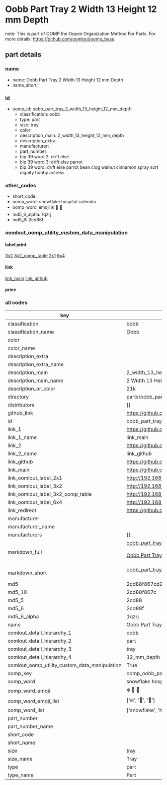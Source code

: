 # Oobb Part Tray 2 Width 13 Height 12 mm Depth  

note: This is part of OOMP the Oopen Organization Method For Parts. For more details: https://github.com/oomlout/oomp_base

##  part details
  







### name
* name: Oobb Part Tray 2 Width 13 Height 12 mm Depth
* name_short: 
### id
* oomp_id: oobb_part_tray_2_width_13_height_12_mm_depth
  * classification: oobb
  * type: part
  * size: tray
  * color: 
  * description_main: 2_width_13_height_12_mm_depth
  * description_extra: 
  * manufacturer: 
  * part_number: 
  * bip 39 word 2: drift else
  * bip 39 word 3: drift else parrot
  * bip 39 word: drift else parrot bean clog walnut cinnamon spray sort dignity hobby actress

### other_codes
* short_code: 
* oomp_word: snowflake hospital calendar
* oomp_word_emoji :snowflake: :hospital: :calendar:
* md5_6_alpha: 1qzrj
* md5_6: 2cd88f






### oomlout_oomp_utility_custom_data_manipulation
#### label print
[3x2](http://192.168.1.245:1112/?label=oomp%201qzrj)
[3x2_oomp_table](http://192.168.1.108:1112/?label=oomp%201qzrj)
[2x1](http://192.168.1.242:1112/?label=oomp%201qzrj)
[6x4](http://192.168.1.55:1112/?label=oomp%201qzrj)    

#### link

[link_main](https://github.com/oomlout/oomlout_oomp_version_1_messy/tree/main/parts/oobb_part_tray_2_width_13_height_12_mm_depth) [link_github](https://github.com/oomlout/oomlout_oomp_version_1_messy/tree/main/parts/oobb_part_tray_2_width_13_height_12_mm_depth)                             

#### price







### all codes 
| key | value |  
| --- | --- |  
| classification | oobb |  
| classification_name | Oobb |  
| color |  |  
| color_name |  |  
| description_extra |  |  
| description_extra_name |  |  
| description_main | 2_width_13_height_12_mm_depth |  
| description_main_name | 2 Width 13 Height 12 mm Depth |  
| description_or_color | 21k |  
| directory | parts/oobb_part_tray_2_width_13_height_12_mm_depth |  
| distributors | [] |  
| github_link | https://github.com/oomlout/oomlout_oomp_part_src/tree/main/parts/oobb_part_tray_2_width_13_height_12_mm_depth |  
| id | oobb_part_tray_2_width_13_height_12_mm_depth |  
| link_1 | https://github.com/oomlout/oomlout_oomp_version_1_messy/tree/main/parts/oobb_part_tray_2_width_13_height_12_mm_depth |  
| link_1_name | link_main |  
| link_2 | https://github.com/oomlout/oomlout_oomp_version_1_messy/tree/main/parts/oobb_part_tray_2_width_13_height_12_mm_depth |  
| link_2_name | link_github |  
| link_github | https://github.com/oomlout/oomlout_oomp_version_1_messy/tree/main/parts/oobb_part_tray_2_width_13_height_12_mm_depth |  
| link_main | https://github.com/oomlout/oomlout_oomp_version_1_messy/tree/main/parts/oobb_part_tray_2_width_13_height_12_mm_depth |  
| link_oomlout_label_2x1 | http://192.168.1.242:1112/?label=oomp%201qzrj |  
| link_oomlout_label_3x2 | http://192.168.1.245:1112/?label=oomp%201qzrj |  
| link_oomlout_label_3x2_oomp_table | http://192.168.1.108:1112/?label=oomp%201qzrj |  
| link_oomlout_label_6x4 | http://192.168.1.55:1112/?label=oomp%201qzrj |  
| link_redirect | https://github.com/oomlout/oomlout_oomp_version_1_messy/tree/main/parts/oobb_part_tray_2_width_13_height_12_mm_depth |  
| manufacturer |  |  
| manufacturer_name |  |  
| manufacturers | [] |  
| markdown_full | [oobb_part_tray_2_width_13_height_12_mm_depth](none)<br>[](none)<br>[Oobb Part Tray 2 Width 13 Height 12 Mm Depth](none)<br><br> |  
| markdown_short | [oobb_part_tray_2_width_13_height_12_mm_depth](none)<br><br> |  
| md5 | 2cd88f867cd2e523db15c13940d20a16 |  
| md5_10 | 2cd88f867c |  
| md5_5 | 2cd88 |  
| md5_6 | 2cd88f |  
| md5_6_alpha | 1qzrj |  
| name | Oobb Part Tray 2 Width 13 Height 12 mm Depth |  
| oomlout_detail_hierarchy_1 | oobb |  
| oomlout_detail_hierarchy_2 | part |  
| oomlout_detail_hierarchy_3 | tray |  
| oomlout_detail_hierarchy_4 | 12_mm_depth |  
| oomlout_oomp_utility_custom_data_manipulation | True |  
| oomp_key | oomp_oobb_part_tray_2_width_13_height_12_mm_depth |  
| oomp_word | snowflake hospital calendar |  
| oomp_word_emoji | :snowflake: :hospital: :calendar: |  
| oomp_word_emoji_list | [':snowflake:', ':hospital:', ':calendar:'] |  
| oomp_word_list | ['snowflake', 'hospital', 'calendar'] |  
| part_number |  |  
| part_number_name |  |  
| short_code |  |  
| short_name |  |  
| size | tray |  
| size_name | Tray |  
| type | part |  
| type_name | Part |  
